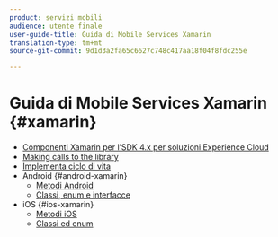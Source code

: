 ```yaml
---
product: servizi mobili
audience: utente finale
user-guide-title: Guida di Mobile Services Xamarin
translation-type: tm+mt
source-git-commit: 9d1d3a2fa65c6627c748c417aa18f04f8fdc255e

---
```



# Guida di Mobile Services Xamarin {#xamarin}

+ [Componenti Xamarin per l’SDK 4.x per soluzioni Experience Cloud](get-started.md)
+ [Making calls to the library](library-calls.md)
+ [Implementa ciclo di vita](lifecycle.md)
+ Android {#android-xamarin}
   + [Metodi Android](c-android/methods-android.md)
   + [Classi, enum e interfacce](c-android/c-classes-enums-interfaces.md)
+ iOS {#ios-xamarin}
   + [Metodi iOS](c-ios/methods-ios.md)
   + [Classi ed enum](c-ios/c-classes-enums-constants.md)
